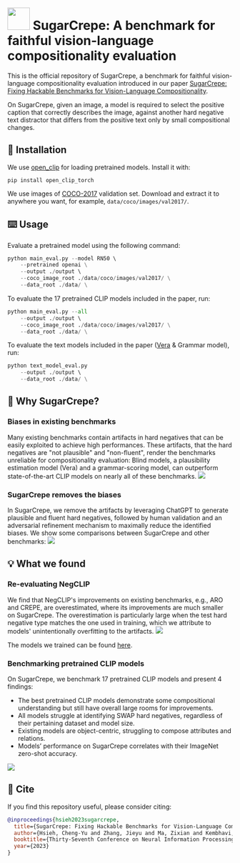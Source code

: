# <img src="https://github.com/RAIVNLab/sugar-crepe/blob/main/assets/sugar_crepe.png?raw=true" height="50"> SugarCrepe: A benchmark for faithful vision-language compositionality evaluation


This is the official repository of SugarCrepe, a benchmark for faithful vision-language compositionality evaluation introduced in our paper [SugarCrepe: Fixing Hackable Benchmarks for Vision-Language Compositionality](https://arxiv.org/abs/2306.14610).

On SugarCrepe, given an image, a model is required to select the positive caption that correctly describes the image, against another hard negative text distractor that differs from the positive text only by small compositional changes.

## :wrench: Installation

We use [open_clip](https://github.com/mlfoundations/open_clip) for loading pretrained models. Install it with:
```
pip install open_clip_torch
```

We use images of [COCO-2017](https://cocodataset.org/#download) validation set. Download and extract it to anywhere you want, for example, `data/coco/images/val2017/`.


## :keyboard: Usage

Evaluate a pretrained model using the following command:
```python
python main_eval.py --model RN50 \ 
    --pretrained openai \
    --output ./output \ 
    --coco_image_root ./data/coco/images/val2017/ \
    --data_root ./data/ \
```

To evaluate the 17 pretrained CLIP models included in the paper, run:
```python
python main_eval.py --all
    --output ./output \ 
    --coco_image_root ./data/coco/images/val2017/ \
    --data_root ./data/ \
```

To evaluate the text models included in the paper ([Vera](https://huggingface.co/liujch1998/vera) & Grammar model), run:
```python
python text_model_eval.py
    --output ./output \ 
    --data_root ./data/ \
```

## :open_book: Why SugarCrepe?

### Biases in existing benchmarks
Many existing benchmarks contain artifacts in hard negatives that can be easily exploited to achieve high performances.
These artifacts, that the hard negatives are "not plausible" and "non-fluent", render the benchmarks unreliable for compositionality evaluation: Blind models, a plausibility estimation model (Vera) and a grammar-scoring model, can outperform state-of-the-art CLIP models on nearly all of these benchmarks.
![](https://github.com/RAIVNLab/sugar-crepe/blob/main/assets/existing_eval.png?raw=true)


### SugarCrepe removes the biases
In SugarCrepe, we remove the artifacts by leveraging ChatGPT to generate plausible and fluent hard negatives, followed by human validation and an adversarial refinement mechanism to maximally reduce the identified biases. We show some comparisons between SugarCrepe and other benchmarks:
![](https://github.com/RAIVNLab/sugar-crepe/blob/main/assets/sugarcrepe_vs_existing.png?raw=true)


## :bulb: What we found

### Re-evaluating NegCLIP
We find that NegCLIP's improvements on existing benchmarks, e.g., ARO and CREPE, are overestimated, where its improvements are much smaller on SugarCrepe.
The overestimation is particularly large when the test hard negative type matches the one used in training, which we attribute to models' unintentionally overfitting to the artifacts.
![](https://github.com/RAIVNLab/sugar-crepe/blob/main/assets/re_eval.png?raw=true)

The models we trained can be found [here](https://drive.google.com/drive/folders/1n2ZNldxBteltuqx__id43sQCyzq0of09?usp=drive_link).

### Benchmarking pretrained CLIP models
On SugarCrepe, we benchmark 17 pretrained CLIP models and present 4 findings:
- The best pretrained CLIP models demonstrate some compositional understanding but still
have overall large rooms for improvements.
- All models struggle at identifying SWAP hard negatives, regardless of their pertaining dataset
and model size.
- Existing models are object-centric, struggling to compose attributes and relations.
- Models’ performance on SugarCrepe correlates with their ImageNet zero-shot accuracy.
  
![](https://github.com/RAIVNLab/sugar-crepe/blob/main/assets/sugarcrepe_eval.png?raw=true)


## :paperclip: Cite
If you find this repository useful, please consider citing:
```bibtex
@inproceedings{hsieh2023sugarcrepe,
  title={SugarCrepe: Fixing Hackable Benchmarks for Vision-Language Compositionality},
  author={Hsieh, Cheng-Yu and Zhang, Jieyu and Ma, Zixian and Kembhavi, Aniruddha and Krishna, Ranjay},
  booktitle={Thirty-Seventh Conference on Neural Information Processing Systems Datasets and Benchmarks Track},
  year={2023}
}
```
